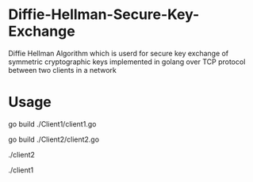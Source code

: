 # Diffie-Hellman-Secure-Key-Exchange
Diffie Hellman Algorithm which is userd for secure key exchange of symmetric cryptographic keys implemented in golang over TCP protocol between two clients in a network

# Usage
go build ./Client1/client1.go

go build ./Client2/client2.go

./client2

./client1
